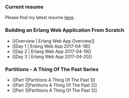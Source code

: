 ### Current resume

Please find my latest resume [here](rsrc/resume.pdf).

### Building an Erlang Web Application From Scratch
 * [[Overview | Erlang Web App Overview]]
 * [[Day 1 | Erlang Web App 2017-04-18]]
 * [[Day 2 | Erlang Web App 2017-04-19]]
 * [[Day 3 | Erlang Web App 2017-04-20]]

### Partitions - A Thing Of The Past Series
 * [[Part 1|Partitions A Thing Of The Past 1]]
 * [[Part 2|Partitions A Thing Of The Past 2]]
 * [[Part 3|Partitions A Thing Of The Past 3]]

